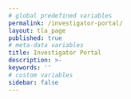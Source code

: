 ```yaml
---
# global predefined variables
permalink: /investigator-portal/
layout: tla_page
published: true
# meta-data variables
title: Investigator Portal
description: >-
keywords: ''
# custom variables
sidebar: false
---
```

